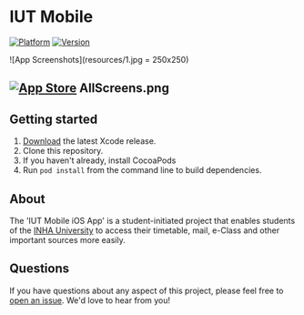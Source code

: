 # IUT Mobile

[![Platform](https://img.shields.io/badge/platform-iOS-blue.svg)](https://github.com/zafarivaev/IUT-Mobile)
[![Version](https://img.shields.io/badge/version-1.1.0-green.svg)](https://itunes.apple.com/us/app/iut-mobile/id1457086006)



![App Screenshots](resources/1.jpg = 250x250)


[![App Store](https://linkmaker.itunes.apple.com/assets/shared/badges/en-us/appstore-lrg.svg)](http://appstore.com/htwdresden)
AllScreens.png
---

## Getting started
1. [Download](https://developer.apple.com/xcode/download/) the latest Xcode release.
2. Clone this repository.
3. If you haven't already, install CocoaPods
4. Run `pod install` from the command line to build dependencies.

## About
The 'IUT Mobile iOS App' is a student-initiated project that enables students of the [INHA University](https://www.inha.uz) to access their timetable, mail, e-Class and other important sources more easily.

## Questions
If you have questions about any aspect of this project, please feel free to [open an issue](https://github.com/HTWDD/htwcampus/issues/new). We'd love to hear from you!
